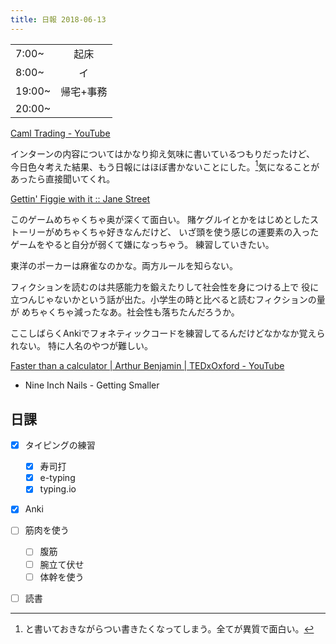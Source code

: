 ```yaml
---
title: 日報 2018-06-13
---
```


|||
|:-|:-:|
|7:00~|起床|
|8:00~|イ|
|19:00~|帰宅+事務|
|20:00~||

[Caml Trading - YouTube](https://www.youtube.com/watch?v=FnBPECrSC7o)

インターンの内容についてはかなり抑え気味に書いているつもりだったけど、
今日色々考えた結果、もう日報にはほぼ書かないことにした。[^intern]気になることが
あったら直接聞いてくれ。

[^intern]: と書いておきながらつい書きたくなってしまう。全てが異質で面白い。

[Gettin' Figgie with it :: Jane Street](https://www.janestreet.com/2014/04/22/figgie/)

このゲームめちゃくちゃ奥が深くて面白い。
賭ケグルイとかをはじめとしたストーリーがめちゃくちゃ好きなんだけど、
いざ頭を使う感じの運要素の入ったゲームをやると自分が弱くて嫌になっちゃう。
練習していきたい。

東洋のポーカーは麻雀なのかな。両方ルールを知らない。

フィクションを読むのは共感能力を鍛えたりして社会性を身につける上で
役に立つんじゃないかという話が出た。小学生の時と比べると読むフィクションの量が
めちゃくちゃ減ったなあ。社会性も落ちたんだろうか。

ここしばらくAnkiでフォネティックコードを練習してるんだけどなかなか覚えられない。
特に人名のやつが難しい。

[Faster than a calculator | Arthur Benjamin | TEDxOxford - YouTube](https://www.youtube.com/watch?v=AHC0BofAP-w)

- Nine Inch Nails - Getting Smaller

## 日課

- [x] タイピングの練習
	+ [x] 寿司打
	+ [x] e-typing
	+ [x] typing.io
- [x] Anki
- [ ] 筋肉を使う
	+ [ ] 腹筋
	+ [ ] 腕立て伏せ
	+ [ ] 体幹を使う
- [ ] 読書

